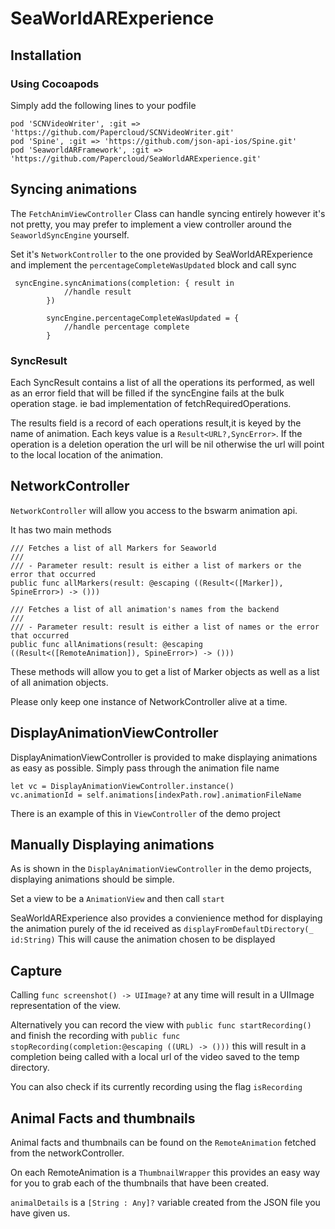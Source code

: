 # SeaWorldARExperience

## Installation

### Using Cocoapods

Simply add the following lines to your podfile

```
pod 'SCNVideoWriter', :git => 'https://github.com/Papercloud/SCNVideoWriter.git'
pod 'Spine', :git => 'https://github.com/json-api-ios/Spine.git'
pod 'SeaworldARFramework', :git => 'https://github.com/Papercloud/SeaWorldARExperience.git'
```

## Syncing animations

The `FetchAnimViewController` Class can handle syncing entirely however it's not pretty, you may prefer to implement a view controller around the `SeaworldSyncEngine` yourself.

Set it's `NetworkController` to the one provided by SeaWorldARExperience and implement the `percentageCompleteWasUpdated` block and call sync
```
 syncEngine.syncAnimations(completion: { result in
            //handle result
        })
        
        syncEngine.percentageCompleteWasUpdated = {
            //handle percentage complete
        }
```

### SyncResult
Each SyncResult contains a list of all the operations its performed, as well as an error field that will be filled if the syncEngine fails at the bulk operation stage. ie bad implementation of fetchRequiredOperations.

The results field is a record of each operations result,it is keyed by the name of animation. Each keys value is a `Result<URL?,SyncError>`. If the operation is a deletion operation the url will be nil otherwise the url will point to the local location of the animation.

## NetworkController

`NetworkController` will allow you access to the bswarm animation api.

It has two main methods
```
/// Fetches a list of all Markers for Seaworld
///
/// - Parameter result: result is either a list of markers or the error that occurred
public func allMarkers(result: @escaping ((Result<([Marker]), SpineError>) -> ()))

/// Fetches a list of all animation's names from the backend
///
/// - Parameter result: result is either a list of names or the error that occurred
public func allAnimations(result: @escaping ((Result<([RemoteAnimation]), SpineError>) -> ()))
```

These methods will allow you to get a list of Marker objects as well as a list of all animation objects.

Please only keep one instance of NetworkController alive at a time.


## DisplayAnimationViewController

DisplayAnimationViewController is provided to make displaying animations as easy as possible. Simply pass through the animation file name
```
let vc = DisplayAnimationViewController.instance()
vc.animationId = self.animations[indexPath.row].animationFileName
```
There is an example of this in `ViewController` of the demo project


## Manually Displaying animations 

As is shown in the `DisplayAnimationViewController` in the demo projects, displaying animations should be simple.

Set a view to be a `AnimationView` and then call `start`

SeaWorldARExperience also provides a convienience method for displaying the animation purely of the id received as `displayFromDefaultDirectory(_ id:String)`
This will cause the animation chosen to be displayed

## Capture

Calling `func screenshot() -> UIImage?` at any time will result in a UIImage representation of the view.

Alternatively you can record the view with
`public func startRecording()`
and finish the recording with
`public func stopRecording(completion:@escaping ((URL) -> ()))`
this will result in a completion being called with a local url of the video saved to the temp directory.

You can also check if its currently recording using the flag `isRecording`

## Animal Facts and thumbnails

Animal facts and thumbnails can be found on the `RemoteAnimation` fetched from the networkController.

On each RemoteAnimation is a `ThumbnailWrapper` this provides an easy way for you to grab each of the thumbnails that have been created.

`animalDetails` is a `[String : Any]?` variable created from the JSON file you have given us. 